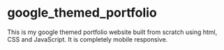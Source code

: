 # google_themed_portfolio
This is my google themed portfolio website built from scratch using html, CSS and JavaScript. It is completely mobile responsive.
